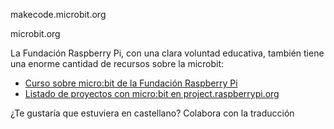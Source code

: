 makecode.microbit.org

microbit.org

La Fundación Raspberry Pi, con una clara voluntad educativa, también tiene una enorme cantidad de recursos sobre la microbit:

* [Curso sobre micro:bit de la Fundación Raspberry Pi](https://projects.raspberrypi.org/en/collections/microbit) 
* [Listado de proyectos con micro:bit en project.raspberrypi.org](https://projects.raspberrypi.org/en/projects?hardware%5B%5D=microbit)

¿Te gustaría que estuviera en castellano? Colabora con la traducción